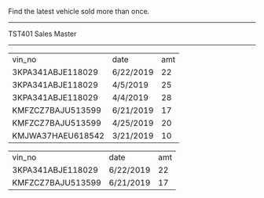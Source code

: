 Find the latest vehicle sold more than once.

---

TST401 Sales Master

---

|   |   |   |
|---|---|---|
|vin_no|date|amt|
|3KPA341ABJE118029|6/22/2019|22|
|3KPA341ABJE118029|4/5/2019|25|
|3KPA341ABJE118029|4/4/2019|28|
|KMFZCZ7BAJU513599|6/21/2019|17|
|KMFZCZ7BAJU513599|4/25/2019|20|
|KMJWA37HAEU618542|3/21/2019|10|

|   |   |   |
|---|---|---|
|vin_no|date|amt|
|3KPA341ABJE118029|6/22/2019|22|
|KMFZCZ7BAJU513599|6/21/2019|17|